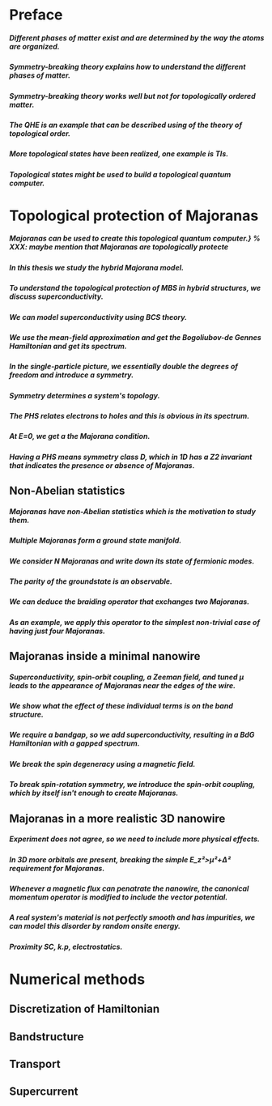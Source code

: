 # Preface
##### Different phases of matter exist and are determined by the way the atoms are organized.
##### Symmetry-breaking theory explains how to understand the different phases of matter.
##### Symmetry-breaking theory works well but not for topologically ordered matter.
##### The QHE is an example that can be described using of the theory of topological order.
##### More topological states have been realized, one example is TIs.
##### Topological states might be used to build a topological quantum computer.

# Topological protection of Majoranas
<!-- this chapter leads up to Majoranas -->
##### Majoranas can be used to create this topological quantum computer.}  % XXX: maybe mention that Majoranas are topologically protecte
##### In this thesis we study the hybrid Majorana model.
##### To understand the topological protection of MBS in hybrid structures, we discuss superconductivity.
##### We can model superconductivity using BCS theory.
##### We use the mean-field approximation and get the Bogoliubov-de Gennes Hamiltonian and get its spectrum.
##### In the single-particle picture, we essentially double the degrees of freedom and introduce a symmetry.
##### Symmetry determines a system's topology.
##### The PHS relates electrons to holes and this is obvious in its spectrum.
##### At E=0, we get a the Majorana condition.
##### Having a PHS means symmetry class D, which in 1D has a Z2 invariant that indicates the presence or absence of Majoranas.

## Non-Abelian statistics
<!-- This section motivates the research -->
##### Majoranas have non-Abelian statistics which is the motivation to study them.
##### Multiple Majoranas form a ground state manifold.
##### We consider $N$ Majoranas and write down its state of fermionic modes.
##### The parity of the groundstate is an observable.
##### We can deduce the braiding operator that exchanges two Majoranas.
##### As an example, we apply this operator to the simplest non-trivial case of having just four Majoranas.

## Majoranas inside a minimal nanowire
<!-- This section introduces the "Majorana ingredients" -->
##### Superconductivity, spin-orbit coupling, a Zeeman field, and tuned µ leads to the appearance of Majoranas near the edges of the wire.
##### We show what the effect of these individual terms is on the band structure.
##### We require a bandgap, so we add superconductivity, resulting in a BdG Hamiltonian with a gapped spectrum.
##### We break the spin degeneracy using a magnetic field.
##### To break spin-rotation symmetry, we introduce the spin-orbit coupling, which by itself isn't enough to create Majoranas.

## Majoranas in a more realistic 3D nanowire
<!-- Here we make the model more realistic -->
##### Experiment does not agree, so we need to include more physical effects.
##### In 3D more orbitals are present, breaking the simple E_z²>µ²+Δ² requirement for Majoranas.
##### Whenever a magnetic flux can penatrate the nanowire, the canonical momentum operator is modified to include the vector potential.
##### A real system's material is not perfectly smooth and has impurities, we can model this disorder by random onsite energy.
##### Proximity SC, k.p, electrostatics.

<!-- I still need to write down what happens in the next chapter -->
# Numerical methods
## Discretization of Hamiltonian
## Bandstructure
## Transport
## Supercurrent
